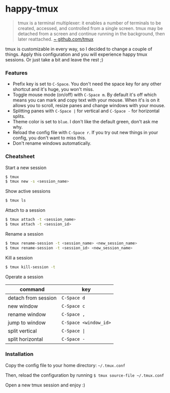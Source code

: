 # happy-tmux

> tmux is a terminal multiplexer: it enables a number of terminals to be created,
accessed, and controlled from a single screen. tmux may be detached from a
screen and continue running in the background, then later reattached.
[~ github.com/tmux](https://github.com/tmux/tmux/wiki)

tmux is customizable in every way, so I decided to change a couple of things. 
Apply this configuration and you will experience happy tmux sessions. Or just 
take a bit and leave the rest ;) 

### Features

* Prefix key is set to `C-Space`. 
You don't need the space key for any other shortcut and it's huge, you won't miss.
* Toggle mouse mode (on/off) with `C-Space m`. 
By default it's off which means you can mark and copy text with your mouse.
When it's is on it allows you to scroll, resize panes and change windows with your mouse.
* Splitting panes with `C-Space |` for vertical and `C-Space -` for horizontal splits. 
* Theme color is set to `blue`. 
I don't like the default green, don't ask me why. 
* Reload the config file with `C-Space r`. 
If you try out new things in your config, you don't want to miss this.
* Don't rename windows automatically. 


### Cheatsheet

Start a new session

```sh
$ tmux
$ tmux new -s <session_name>
```

Show active sessions

```sh
$ tmux ls
```

Attach to a session

```sh
$ tmux attach -t <session_name>
$ tmux attach -t <session_id>
```

Rename a session

```sh
$ tmux rename-session -t <session_name> <new_session_name>
$ tmux rename-session -t <session_id> <new_session_name>
```

Kill a session

```sh
$ tmux kill-session -t 
```

Operate a session

command | key
--- | ---
detach from session | `C-Space d`
new window | `C-Space c`
rename window | `C-Space ,`
jump to window | `C-Space <window_id>`
split vertical | `C-Space \|`
split horizontal | `C-Space -`

### Installation
Copy the config file to your home directory: `~/.tmux.conf`

Then, reload the configuration by running 
`$ tmux source-file ~/.tmux.conf`

Open a new tmux session and enjoy :)
